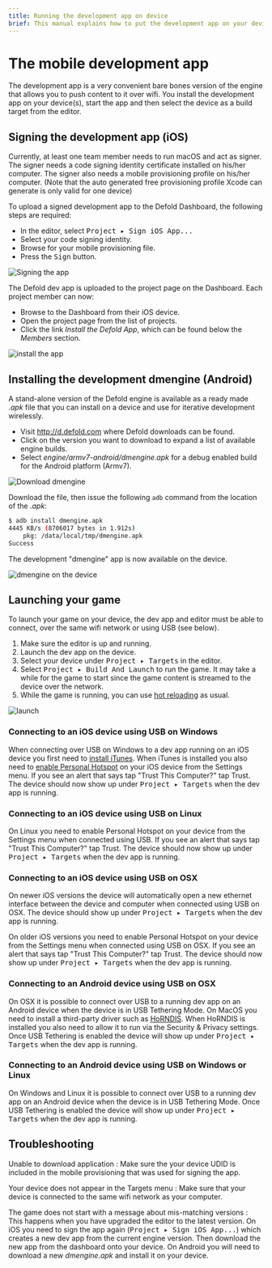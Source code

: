 ```yaml
---
title: Running the development app on device
brief: This manual explains how to put the development app on your device for iterative development on device.
---
```


# The mobile development app

The development app is a very convenient bare bones version of the engine that allows you to push content to it over wifi. You install the development app on your device(s), start the app and then select the device as a build target from the editor.

## Signing the development app (iOS)

Currently, at least one team member needs to run macOS and act as signer. The signer needs a code signing identity certificate installed on his/her computer. The signer also needs a mobile provisioning profile on his/her computer. (Note that the auto generated free provisioning profile Xcode can generate is only valid for one device)

To upload a signed development app to the Defold Dashboard, the following steps are required:

- In the editor, select <kbd>Project ▸ Sign iOS App...</kbd>
- Select your code signing identity.
- Browse for your mobile provisioning file.
- Press the <kbd>Sign</kbd> button.

![Signing the app](images/dev-app/sign.png)

The Defold dev app is uploaded to the project page on the Dashboard.
Each project member can now:

- Browse to the Dashboard from their iOS device.
- Open the project page from the list of projects.
- Click the link *Install the Defold App*, which can be found below the *Members* section.

![install the app](images/dev-app/install.jpg)

## Installing the development dmengine (Android)

A stand-alone version of the Defold engine is available as a ready made *.apk* file that you can install on a device and use for iterative development wirelessly.

* Visit http://d.defold.com where Defold downloads can be found.
* Click on the version you want to download to expand a list of available engine builds.
* Select *engine/armv7-android/dmengine.apk* for a debug enabled build for the Android platform (Armv7).

![Download dmengine](images/dev-app/download_dmengine.png)

Download the file, then issue the following `adb` command from the location of the *.apk*:

```sh
$ adb install dmengine.apk
4445 KB/s (8706017 bytes in 1.912s)
    pkg: /data/local/tmp/dmengine.apk
Success
```

The development "dmengine" app is now available on the device.

![dmengine on the device](images/dev-app/dmengine_on_device.png)

## Launching your game

To launch your game on your device, the dev app and editor must be able to connect, over the same wifi network or using USB (see below).

1. Make sure the editor is up and running.
2. Launch the dev app on the device.
3. Select your device under <kbd>Project ▸ Targets</kbd> in the editor.
4. Select <kbd>Project ▸ Build And Launch</kbd> to run the game. It may take a while for the game to start since the game content is streamed to the device over the network.
5. While the game is running, you can use [hot reloading](/manuals/debugging#_hot_reloading) as usual.

![launch](images/dev-app/launch.png)

### Connecting to an iOS device using USB on Windows

When connecting over USB on Windows to a dev app running on an iOS device you first need to [install iTunes](https://www.apple.com/lae/itunes/download/). When iTunes is installed you also need to [enable Personal Hotspot](https://support.apple.com/en-us/HT204023) on your iOS device from the Settings menu. If you see an alert that says tap "Trust This Computer?" tap Trust. The device should now show up under <kbd>Project ▸ Targets</kbd> when the dev app is running.

### Connecting to an iOS device using USB on Linux

On Linux you need to enable Personal Hotspot on your device from the Settings menu when connected using USB. If you see an alert that says tap "Trust This Computer?" tap Trust. The device should now show up under <kbd>Project ▸ Targets</kbd> when the dev app is running.

### Connecting to an iOS device using USB on OSX

On newer iOS versions the device will automatically open a new ethernet interface between the device and computer when connected using USB on OSX. The device should show up under <kbd>Project ▸ Targets</kbd> when the dev app is running.

On older iOS versions you need to enable Personal Hotspot on your device from the Settings menu when connected using USB on OSX. If you see an alert that says tap "Trust This Computer?" tap Trust. The device should now show up under <kbd>Project ▸ Targets</kbd> when the dev app is running.

### Connecting to an Android device using USB on OSX

On OSX it is possible to connect over USB to a running dev app on an Android device when the device is in USB Tethering Mode. On MacOS you need to install a third-party driver such as [HoRNDIS](https://joshuawise.com/horndis#available_versions). When HoRNDIS is installed you also need to allow it to run via the Security & Privacy settings. Once USB Tethering is enabled the device will show up under <kbd>Project ▸ Targets</kbd> when the dev app is running.

### Connecting to an Android device using USB on Windows or Linux

On Windows and Linux it is possible to connect over USB to a running dev app on an Android device when the device is in USB Tethering Mode. Once USB Tethering is enabled the device will show up under <kbd>Project ▸ Targets</kbd> when the dev app is running.

## Troubleshooting

Unable to download application
: Make sure the your device UDID is included in the mobile provisioning that was used for signing the app.

Your device does not appear in the Targets menu
: Make sure that your device is connected to the same wifi network as your computer.

The game does not start with a message about mis-matching versions
: This happens when you have upgraded the editor to the latest version. On iOS you need to sign the app again (<kbd>Project ▸ Sign iOS App...</kbd>) which creates a new dev app from the current engine version. Then download the new app from the dashboard onto your device. On Android you will need to download a new *dmengine.apk* and install it on your device.
